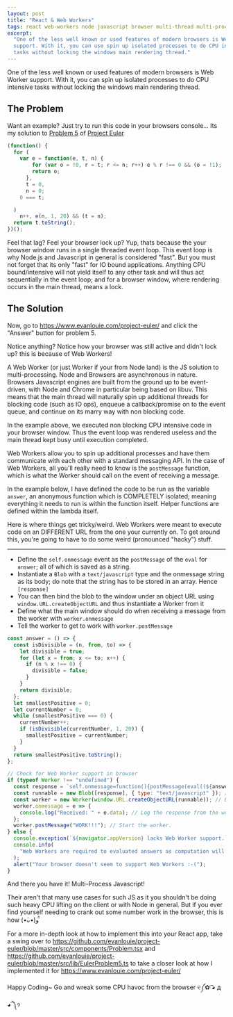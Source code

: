 ```yaml
---
layout: post
title: "React & Web Workers"
tags: react web-workers node javascript browser multi-thread multi-process
excerpt:
  "One of the less well known or used features of modern browsers is Web Worker
  support. With it, you can use spin up isolated processes to do CPU intensive
  tasks without locking the windows main rendering thread."
---
```


One of the less well known or used features of modern browsers is Web Worker
support. With it, you can spin up isolated processes to do CPU intensive tasks
without locking the windows main rendering thread.

## The Problem

Want an example? Just try to run this code in your browsers console... Its my
solution to
[Problem 5](https://github.com/evanlouie/project-euler/blob/master/src/lib/EulerProblem5.ts)
of [Project Euler](https://projecteuler.net/problem=5)

```javascript
(function() {
  for (
    var e = function(e, t, n) {
        for (var o = !0, r = t; r <= n; r++) e % r !== 0 && (o = !1);
        return o;
      },
      t = 0,
      n = 0;
    0 === t;

  )
    n++, e(n, 1, 20) && (t = n);
  return t.toString();
})();
```

Feel that lag? Feel your browser lock up? Yup, thats because the your browser
window runs in a single threaded event loop. This event loop is why Node.js and
Javascript in general is considered "fast". But you must not forget that its
only "fast" for IO bound applications. Anything CPU bound/intensive will not
yield itself to any other task and will thus act sequentially in the event loop;
and for a browser window, where rendering occurs in the main thread, means a
lock.

## The Solution

Now, go to <https://www.evanlouie.com/project-euler/> and click the "Answer"
button for problem 5.

Notice anything? Notice how your browser was still active and didn't lock up?
this is because of Web Workers!

A Web Worker (or just Worker if your from Node land) is the JS solution to
multi-processing. Node and Browsers are asynchronous in nature. Browsers
Javascript engines are built from the ground up to be event-driven, with Node
and Chrome in particular being based on libuv. This means that the main thread
will naturally spin up additional threads for blocking code (such as IO ops),
enqueue a callback/promise on to the event queue, and continue on its marry way
with non blocking code.

In the example above, we executed non blocking CPU intensive code in your
browser window. Thus the event loop was rendered useless and the main thread
kept busy until execution completed.

Web Workers allow you to spin up additional processes and have them communicate
with each other with a standard messaging API. In the case of Web Workers, all
you'll really need to know is the `postMessage` function, which is what the
Worker should call on the event of receiving a message.

In the example below, I have defined the code to be run as the variable
`answer`, an anonymous function which is COMPLETELY isolated; meaning everything
it needs to run is within the function itself. Helper functions are defined
within the lambda itself.

Here is where things get tricky/weird. Web Workers were meant to execute code on
an DIFFERENT URL from the one your currently on. To get around this, you're
going to have to do some weird (pronounced "hacky") stuff.

---

- Define the `self.onmessage` event as the `postMessage` of the `eval` for
  `answer`; all of which is saved as a string.
- Instantiate a `Blob` with a `text/javascript` type and the onmessage string as
  its body; do note that the string has to be stored in an array. Hence
  `[response]`
- You can then bind the blob to the window under an object URL using
  `window.URL.createObjectURL` and thus instantiate a Worker from it
- Define what the main window should do when receiving a message from the worker
  with `worker.onmessage`
- Tell the worker to get to work with `worker.postMessage`

```javascript
const answer = () => {
  const isDivisible = (n, from, to) => {
    let divisible = true;
    for (let x = from; x <= to; x++) {
      if (n % x !== 0) {
        divisible = false;
      }
    }
    return divisible;
  };
  let smallestPositive = 0;
  let currentNumber = 0;
  while (smallestPositive === 0) {
    currentNumber++;
    if (isDivisible(currentNumber, 1, 20)) {
      smallestPositive = currentNumber;
    }
  }
  return smallestPositive.toString();
};

// Check for Web Worker support in browser
if (typeof Worker !== "undefined") {
  const response = `self.onmessage=function(){postMessage(eval((${answer})()))}`; // Wrap workers onmessage lambda
  const runnable = new Blob([response], { type: "text/javascript" }); // Make a runnable JS blob
  const worker = new Worker(window.URL.createObjectURL(runnable)); // Bind the runnable blob to the a URL and create a worker
  worker.onmessage = e => {
    console.log("Received: " + e.data); // Log the response from the worker
  };
  worker.postMessage("WORK!!!"); // Start the worker.
} else {
  console.exception(`${navigator.appVersion} lacks Web Worker support.`);
  console.info(
    "Web Workers are required to evaluated answers as computation will cause the main window thread to lock"
  );
  alert("Your browser doesn't seem to support Web Workers :-(");
}
```

And there you have it! Multi-Process Javascript!

Their aren't that many use cases for such JS as it you shouldn't be doing such
heavy CPU lifting on the client or with Node in general. But if you ever find
yourself needing to crank out some number work in the browser, this is how
(_•̀ᴗ•́_)و ̑̑

For a more in-depth look at how to implement this into your React app, take a
swing over to
<https://github.com/evanlouie/project-euler/blob/master/src/components/Problem.tsx>
and
<https://github.com/evanlouie/project-euler/blob/master/src/lib/EulerProblem5.ts>
to take a closer look at how I implemented it for
<https://www.evanlouie.com/project-euler/>

Happy Coding~ Go and wreak some CPU havoc from the browser ୧༼✿ ͡◕ д ◕͡ ༽୨
